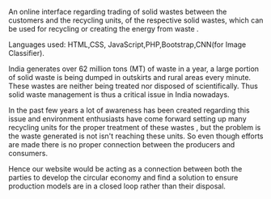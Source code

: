 An online interface regarding trading of solid wastes between the customers and the recycling units, 
of the respective solid wastes, which can be used for recycling or creating the energy from waste .

Languages used: HTML,CSS, JavaScript,PHP,Bootstrap,CNN(for Image Classifier).

India generates over 62 million tons (MT) of waste in a year, a large portion of solid waste is being 
dumped in outskirts and rural areas every minute. These wastes are neither being treated nor disposed 
of scientifically. Thus solid waste management is thus a critical issue in India nowadays.
                                                                        
In the past few years a lot of awareness has been created regarding this issue and environment 
enthusiasts have come forward setting up many recycling units for the proper treatment of these wastes ,
but the problem is the waste generated is not isn't reaching these units. 
So even though efforts are made there is no proper connection between the producers and consumers.

Hence our website would be acting as a connection between both the parties to develop the circular 
economy and find a solution to ensure production models are in a closed loop  rather than their disposal.

